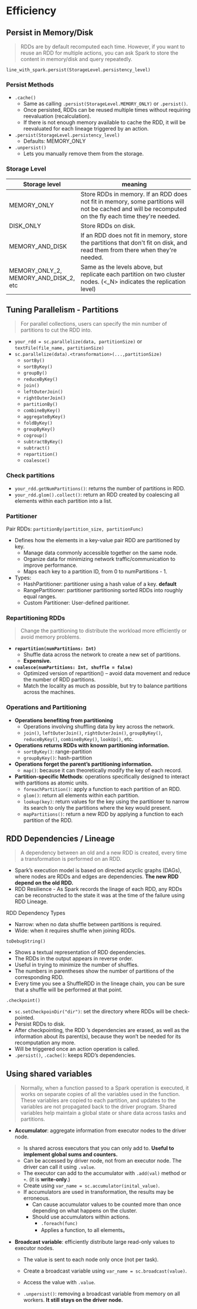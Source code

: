 # Efficiency

## Persist in Memory/Disk

> RDDs are by default recomputed each time. However, if you want to reuse an RDD for multiple actions, you can ask Spark to store the content in memory/disk and query repeatedly. 

`line_with_spark.persist(StorageLevel.persistency_level) `

### Persist Methods

- `.cache()`
  - Same as calling `.persist(StorageLevel.MEMORY_ONLY)` or `.persist()`. 
  - Once persisted, RDDs can be reused multiple times without requiring reevaluation (recalculation). 
  - If there is not enough memory available to cache the RDD, it will be reevaluated for each lineage triggered by an action. 
- `.persist(StorageLevel.persistency_level)` 
  - Defaults: MEMORY_ONLY
- `.unpersist()`
  - Lets you manually remove them from the storage. 

### Storage Level

| Storage level                                   | meaning                                                      |
| ----------------------------------------------- | ------------------------------------------------------------ |
| MEMORY_ONLY                                     | Store RDDs in memory. If an RDD does not fit in memory, some partitions will not be cached and will be recomputed on the fly each time they're needed. |
| DISK_ONLY                                       | Store RDDs on disk.                                          |
| MEMORY_AND_DISK                                 | If an RDD does not fit in memory, store the partitions that don't fit on disk, and read them from there when they're needed. |
| MEMORY_ONLY_2,<br />MEMORY_AND_DISK_2,<br />etc | Same as the levels above, but replicate each partition on two cluster nodes. (<_N> indicates the replication level) |

## Tuning Parallelism - Partitions

> For parallel collections, users can specify the min number of partitions to cut the RDD into.

- `your_rdd = sc.parallelize(data, partitionSize)` or `textFile(file_name, partitionSize)`
- `sc.parallelize(data).<transformation>(...,partitionSize)`
  - `sortBy()`
  - `sortByKey()`
  - `groupBy()`
  - `reduceByKey()`
  - `join()`
  - `leftOuterJoin()`
  - `rightOuterJoin()`
  - `partitionBy()`
  - `combineByKey()`
  - `aggregateByKey()`
  - `foldByKey()`
  - `groupByKey()`
  - `cogroup()`
  - `subtractByKey()`
  - `subtract()`
  - `repartition()`
  - `coalesce()`

### Check partitions

- `your_rdd.getNumPartitions()`: returns the number of partitions in RDD.
- `your_rdd.glom().collect()`: return an RDD created by coalescing all elements within each partition into a list.

### Partitioner

Pair RDDs: `partitionBy(partition_size, partitionFunc)`

- Defines how the elements in a key-value pair RDD are partitioned by key. 
  - Manage data commonly accessible together on the same node.
  - Organize data for minimizing network traffic/communication to improve performance.
  - Maps each key to a partition ID, from 0 to numPartitions - 1. 
- Types:
  - HashPartitioner: partitioner using a hash value of a key. **default**
  - RangePartitioner: partitioner partitioning sorted RDDs into roughly equal ranges.
  - Custom Partitioner: User-defined paritioner.

### Repartitioning RDDs

> Change the partitioning to distribute the workload more efficiently or avoid memory problems. 

- **`repartition(numPartitions: Int)`**
  - Shuffle data across the network to create a new set of partitions.
  - **Expensive.** 
- **`coalesce(numPartitions: Int, shuffle = false)`**
  - Optimized version of repartition() – avoid data movement and reduce the number of RDD partitions.
  - Match the locality as much as possible, but try to balance partitions across the machines. 

### Operations and Partitioning

- **Operations benefiting from partitioning**
  - Operations involving shuffling data by key across the network. 
  - `join()`, `leftOuterJoin()`, `rightOuterJoin()`, `groupByKey()`, `reduceByKey()`, `combineByKey()`, `lookUp()`, etc. 
- **Operations returns RDDs with known partitioning information.**
  - `sortByKey()`: range-partition
  - `groupByKey()`: hash-partition 
- **Operations forget the parent’s partitioning information.**
  - `map()`: because it can theoretically modify the key of each record. 
- **Partition-specific Methods**: operations specifically designed to interact with partitions as atomic units. 
  - `foreachPartition()`: apply a function to each partition of an RDD. 
  - `glom()`: return all elements within each partition. 
  - `lookup(key)`: return values for the key using the partitioner to narrow its search to only the partitions where the key would present. 
  - `mapPartitions()`: return a new RDD by applying a function to each partition of the RDD. 

## RDD Dependencies / Lineage

> A dependency between an old and a new RDD is created, every time a transformation is performed on an RDD. 

- Spark’s execution model is based on directed acyclic graphs (DAGs), where nodes are RDDs and edges are dependencies. **The new RDD depend on the old RDD.** 
- RDD Resilience - As Spark records the linage of each RDD, any RDDs can be reconstructed to the state it was at the time of the failure using RDD Lineage. 

RDD Dependency Types

- Narrow: when no data shuffle between partitions is required.
- Wide: when it requires shuffle when joining RDDs.

`toDebugString()`

- Shows a textual representation of RDD dependencies.
- The RDDs in the output appears in reverse order.
- Useful in trying to minimize the number of shuffles. 
- The numbers in parentheses show the number of partitions of the corresponding RDD. 
- Every time you see a ShuffleRDD in the lineage chain, you can be sure that a shuffle will be performed at that point. 

`.checkpoint()`

- `sc.setCheckpoinDir("dir")`: set the directory where RDDs will be check-pointed.
- Persist RDDs to disk.
- After checkpointing, the RDD ’s dependencies are erased, as well as the information about its parent(s), because they won’t be needed for its recomputation any more. 
- Will be triggered once an action operation is called.
- `.persist()`, `.cache()`: keeps RDD’s dependencies. 

## Using shared variables

> Normally, when a function passed to a Spark operation is executed, it works on separate copies of all the variables used in the function. These variables are copied to each partition, and updates to the variables are not propagated back to the driver program. 
> Shared variables help maintain a global state or share data across tasks and partitions. 

- **Accumulator**: aggregate information from executor nodes to the driver node. 

  - Is shared across executors that you can only add to. **Useful to implement global sums and counters.** 
  - Can be accessed by driver node, not from an executor node. The driver can call it using `.value`. 
  - The executor can add to the accumulator with `.add(val)` method or `+`. (it is **write-only**.) 
  - Create using `var_name = sc.accumulator(inital_value)`. 
  - If accumulators are used in transformation, the results may be erroneous. 
    - Can cause accumulator values to be counted more than once depending on what happens on the cluster. 
    - Should use accumulators within actions.
      - `.foreach(func)` 
      - Applies a function, <func> to all elements。

- **Broadcast variable**: efficiently distribute large read-only values to executor nodes. 

  - The value is sent to each node only once (not per task).

  - Create a broadcast variable using `var_name = sc.broadcast(value)`.

  - Access the value with `.value`. 

  - `.unpersist()`: removing a broadcast variable from memory on all workers. **It still stays on the driver node.** 

    